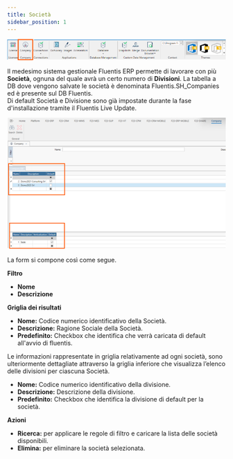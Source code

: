 ```yaml
---
title: Società
sidebar_position: 1
---
```


![alt text](../../../static/images/20241204101732.png)




Il medesimo sistema gestionale Fluentis ERP permette di lavorare con più **Società**, ognuna del quale avrà un certo numero di **Divisioni**.
La tabella a DB dove vengono salvate le società è denominata Fluentis.SH_Companies ed è presente sul DB Fluentis.  
Di default Società e Divisione sono già impostate durante la fase d'installazione tramite il Fluentis Live Update.  

![](../../../static/images/20241216163803.png)

La form si compone così come segue.   

**Filtro**
* **Nome**
* **Descrizione**

**Griglia dei risultati**
* **Nome:** Codice numerico identificativo della Società.
* **Descrizione:** Ragione Sociale della Società. 
* **Predefinito:** Checkbox che identifica che verrà caricata di default all'avvio di fluentis.

Le informazioni rappresentate in griglia relativamente ad ogni società, sono ulteriormente dettagliate attraverso la griglia inferiore che visualizza l’elenco delle divisioni per ciascuna Società.  

* **Nome:** Codice numerico identificativo della divisione.
* **Descrizione:** Descrizione della divisione.
* **Predefinito:** Checkbox che identifica la divisione di default per la società.

**Azioni**
* **Ricerca:** per applicare le regole di filtro e caricare la lista delle società disponibili.
* **Elimina:** per eliminare la società selezionata.


